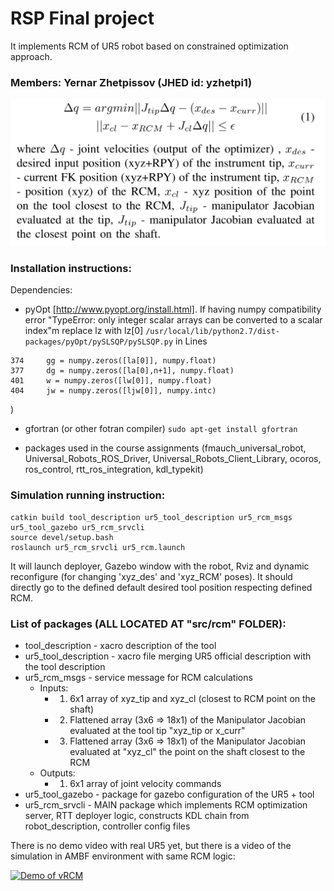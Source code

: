 # RSP Final project
It implements RCM of UR5 robot based on constrained optimization approach.

### Members: Yernar Zhetpissov (JHED id: yzhetpi1)


![RCMformulation](./media/RCMformulation.png)

### Installation instructions:
Dependencies:
* pyOpt [http://www.pyopt.org/install.html]. If having numpy compatibility error "TypeError: only integer scalar arrays can be converted to a scalar index"m replace lz with lz[0] `/usr/local/lib/python2.7/dist-packages/pyOpt/pySLSQP/pySLSQP.py` in
Lines
```
374     gg = numpy.zeros([la[0]], numpy.float)
377     dg = numpy.zeros([la[0],n+1], numpy.float)
401     w = numpy.zeros([lw[0]], numpy.float)
404     jw = numpy.zeros([ljw[0]], numpy.intc)
```
)

* gfortran (or other fotran compiler)
`sudo apt-get install gfortran`

* packages used in the course assignments (fmauch_universal_robot, Universal_Robots_ROS_Driver, Universal_Robots_Client_Library, ocoros, ros_control, rtt_ros_integration, kdl_typekit) 

### Simulation running instruction:
```
catkin build tool_description ur5_tool_description ur5_rcm_msgs ur5_tool_gazebo ur5_rcm_srvcli
source devel/setup.bash
roslaunch ur5_rcm_srvcli ur5_rcm.launch
```
It will launch deployer, Gazebo window with the robot, Rviz and dynamic reconfigure (for changing 'xyz_des' and 'xyz_RCM' poses). It should directly go to the defined default desired tool position respecting defined RCM.


### List of packages (ALL LOCATED AT "src/rcm" FOLDER):
* tool_description - xacro description of the tool
* ur5_tool_description - xacro file merging UR5 official description with the tool description
* ur5_rcm_msgs - service message for RCM calculations 
  * Inputs:
    * 1) 6x1 array of xyz_tip and xyz_cl (closest to RCM point on the shaft)
    * 2) Flattened array (3x6 => 18x1) of the Manipulator Jacobian evaluated at the tool tip "xyz_tip or x_curr"
    * 3) Flattened array (3x6 => 18x1) of the Manipulator Jacobian evaluated at "xyz_cl" the point on the shaft closest to the RCM 
  * Outputs: 
    * 1) 6x1 array of joint velocity commands
*  ur5_tool_gazebo - package for gazebo configuration of the UR5 + tool
*  ur5_rcm_srvcli - MAIN package which implements RCM optimization server, RTT deployer logic, constructs KDL chain from robot_description, controller config files

There is no demo video with real UR5 yet, but there is a video of the simulation in AMBF environment with same RCM logic:

[![Demo of vRCM](https://img.youtube.com/vi/sJOVtvhsAN0/0.jpg)](https://www.youtube.com/watch?v=sJOVtvhsAN0)
